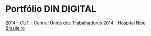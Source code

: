 Portfólio DIN DIGITAL
=========
[2014 - CUT - Central Única dos Trabalhadores](http://cut.org.br/)
[2014 - Hospital Nipo Brasileiro](http://www.hospitalnipo.org.br/)
